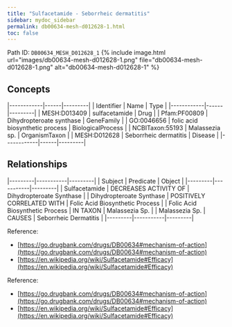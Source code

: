 ```yaml
---
title: "Sulfacetamide - Seborrheic dermatitis"
sidebar: mydoc_sidebar
permalink: db00634-mesh-d012628-1.html
toc: false 
---
```



Path ID: `DB00634_MESH_D012628_1`
{% include image.html url="images/db00634-mesh-d012628-1.png" file="db00634-mesh-d012628-1.png" alt="db00634-mesh-d012628-1" %}

## Concepts

|------------|------|---------|
| Identifier | Name | Type    |
|------------|------|---------|
| MESH:D013409 | sulfacetamide | Drug |
| Pfam:PF00809 | Dihydropteroate synthase | GeneFamily |
| GO:0046656 | folic acid biosynthetic process | BiologicalProcess |
| NCBITaxon:55193 | Malassezia sp. | OrganismTaxon |
| MESH:D012628 | Seborrheic dermatitis | Disease |
|------------|------|---------|

## Relationships

|---------|-----------|---------|
| Subject | Predicate | Object  |
|---------|-----------|---------|
| Sulfacetamide | DECREASES ACTIVITY OF | Dihydropteroate Synthase |
| Dihydropteroate Synthase | POSITIVELY CORRELATED WITH | Folic Acid Biosynthetic Process |
| Folic Acid Biosynthetic Process | IN TAXON | Malassezia Sp. |
| Malassezia Sp. | CAUSES | Seborrheic Dermatitis |
|---------|-----------|---------|

Reference: 
  - [https://go.drugbank.com/drugs/DB00634#mechanism-of-action](https://go.drugbank.com/drugs/DB00634#mechanism-of-action)
  - [https://en.wikipedia.org/wiki/Sulfacetamide#Efficacy](https://en.wikipedia.org/wiki/Sulfacetamide#Efficacy)

Reference: 
  - [https://go.drugbank.com/drugs/DB00634#mechanism-of-action](https://go.drugbank.com/drugs/DB00634#mechanism-of-action)
  - [https://en.wikipedia.org/wiki/Sulfacetamide#Efficacy](https://en.wikipedia.org/wiki/Sulfacetamide#Efficacy)
